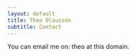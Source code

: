 ```yaml
---
layout: default
title: Theo Olausson
subtitle: Contact
---
```

<p> You can email me on: theo at this domain.
</p>
